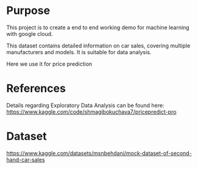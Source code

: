 # Purpose
This project is to create a end to end working demo for machine learning with google cloud.

This dataset contains detailed information on car sales, covering multiple manufacturers and models. It is suitable for data analysis. 

Here we use it for price prediction

# References
Details regarding Exploratory Data Analysis can be found here: https://www.kaggle.com/code/shmagibokuchava7/pricepredict-pro

# Dataset
https://www.kaggle.com/datasets/msnbehdani/mock-dataset-of-second-hand-car-sales
